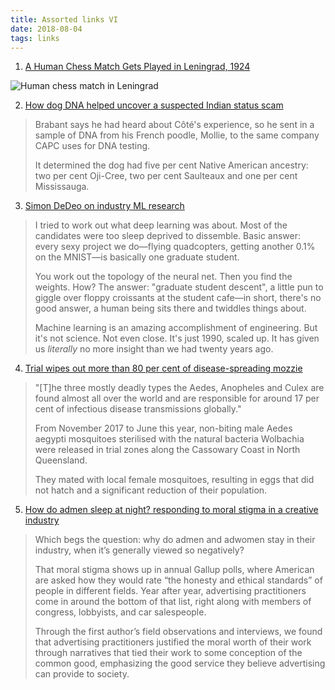 ```yaml
---
title: Assorted links VI
date: 2018-08-04
tags: links
---
```


1. [A Human Chess Match Gets Played in Leningrad, 1924](http://www.openculture.com/2017/03/a-human-chess-match-gets-played-in-leningrad-1924.html)

![Human chess match in Leningrad](/images/human-chess-1924.jpg)

2. [How dog DNA helped uncover a suspected Indian status scam](https://newsinteractives.cbc.ca/longform/dna-ancestry-test)

<blockquote>
Brabant says he had heard about Côté's experience, so he sent in a sample of DNA from his French poodle, Mollie, to the same company CAPC uses for DNA testing.

It determined the dog had five per cent Native American ancestry: two per cent Oji-Cree, two per cent Saulteaux and one per cent Mississauga.
</blockquote>

3. [Simon DeDeo on industry ML research](https://twitter.com/SimonDeDeo/status/1017616703864307712)

<blockquote>
I tried to work out what deep learning was about. Most of the candidates were too sleep deprived to dissemble. Basic answer: every sexy project we do—flying quadcopters, getting another 0.1% on the MNIST—is basically one graduate student.

You work out the topology of the neural net. Then you find the weights. How? The answer: "graduate student descent", a little pun to giggle over floppy croissants at the student cafe—in short, there's no good answer, a human being sits there and twiddles things about.

Machine learning is an amazing accomplishment of engineering. But it's not science. Not even close. It's just 1990, scaled up. It has given us *literally* no more insight than we had twenty years ago.
</blockquote>

4. [Trial wipes out more than 80 per cent of disease-spreading mozzie](https://www.csiro.au/en/News/News-releases/2018/Trial-wipes-out-more-than-80-per-cent-of-disease-spreading-mozzie)

<blockquote>
"[T]he three mostly deadly types the Aedes, Anopheles and Culex are found almost all over the world and are responsible for around 17 per cent of infectious disease transmissions globally."

From November 2017 to June this year, non-biting male Aedes aegypti mosquitoes sterilised with the natural bacteria Wolbachia were released in trial zones along the Cassowary Coast in North Queensland.

They mated with local female mosquitoes, resulting in eggs that did not hatch and a significant reduction of their population.
</blockquote>

5. [How do admen sleep at night? responding to moral stigma in a creative industry](http://www.wipsociology.org/2018/07/11/how-do-admen-sleep-at-night-responding-to-moral-stigma-in-a-creative-industry/)

<blockquote>
Which begs the question: why do admen and adwomen stay in their industry, when it’s generally viewed so negatively?

That moral stigma shows up in annual Gallup polls, where American are asked how they would rate “the honesty and ethical standards” of people in different fields. Year after year, advertising practitioners come in around the bottom of that list, right along with members of congress, lobbyists, and car salespeople.

Through the first author’s field observations and interviews, we found that advertising practitioners justified the moral worth of their work through narratives that tied their work to some conception of the common good, emphasizing the good service they believe advertising can provide to society.
</blockquote>

<!--more-->

